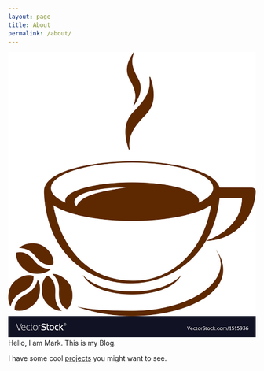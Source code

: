 ```yaml
---
layout: page
title: About
permalink: /about/
---
```


![coffee](/images/coffee.jpg)
Hello, I am Mark. This is my Blog.

I have some cool [projects](/projects) you might want to see.